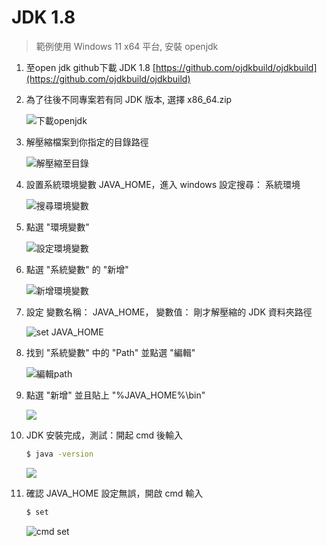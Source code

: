 # JDK 1.8

> 範例使用 Windows 11 x64 平台, 安裝 openjdk
> 
1. 至open jdk github下載 JDK 1.8 [https://github.com/ojdkbuild/ojdkbuild](https://github.com/ojdkbuild/ojdkbuild)
2. 為了往後不同專案若有同 JDK 版本, 選擇 x86_64.zip
    
    ![下載openjdk](../asset/img/env/openjdk_1.png)
    
3. 解壓縮檔案到你指定的目錄路徑
    
    ![解壓縮至目錄](../asset/img/env/openjdk_2.png)
    
4. 設置系統環境變數 JAVA_HOME，進入 windows 設定搜尋： 系統環境
    
    ![搜尋環境變數](../asset/img/env/openjdk_3.png)
    
5. 點選 "環境變數"
    
    ![設定環境變數](../asset/img/env/openjdk_4.png)
    
6. 點選 "系統變數" 的 "新增"
    
    ![新增環境變數](../asset/img/env/openjdk_5.png)
    
7. 設定 變數名稱： JAVA_HOME， 變數值： 剛才解壓縮的 JDK 資料夾路徑
    
    ![set JAVA_HOME](../asset/img/env/openjdk_6.png)
    
8. 找到 "系統變數" 中的 "Path" 並點選 "編輯"
    
    ![編輯path](../asset/img/env/openjdk_7.png)
    
9. 點選 "新增" 並且貼上 "%JAVA_HOME%\bin"
    
    ![](../asset/img/env/openjdk_8.png)
    
10. JDK 安裝完成，測試：開起 cmd 後輸入
    
    ```bash
    $ java -version
    ```
    
    ![](../asset/img/env/openjdk_9.png)
    
11. 確認 JAVA_HOME 設定無誤，開啟 cmd 輸入
    
    ```bash
    $ set
    ```
    
    ![cmd set](../asset/img/env/openjdk_10.png)
